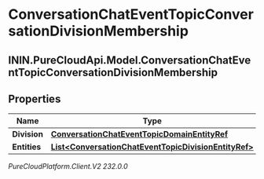 # ConversationChatEventTopicConversationDivisionMembership

## ININ.PureCloudApi.Model.ConversationChatEventTopicConversationDivisionMembership

## Properties

|Name | Type | Description | Notes|
|------------ | ------------- | ------------- | -------------|
| **Division** | [**ConversationChatEventTopicDomainEntityRef**](ConversationChatEventTopicDomainEntityRef) |  | [optional] |
| **Entities** | [**List&lt;ConversationChatEventTopicDivisionEntityRef&gt;**](ConversationChatEventTopicDivisionEntityRef) |  | [optional] |



_PureCloudPlatform.Client.V2 232.0.0_
